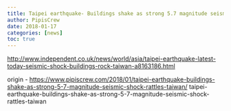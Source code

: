 ```yaml
---
title: Taipei earthquake- Buildings shake as strong 5.7 magnitude seismic shock rattles Taiwan
author: PipisCrew
date: 2018-01-17
categories: [news]
toc: true
---
```


http://www.independent.co.uk/news/world/asia/taipei-earthquake-latest-today-seismic-shock-buildings-rock-taiwan-a8163186.html

origin - https://www.pipiscrew.com/2018/01/taipei-earthquake-buildings-shake-as-strong-5-7-magnitude-seismic-shock-rattles-taiwan/ taipei-earthquake-buildings-shake-as-strong-5-7-magnitude-seismic-shock-rattles-taiwan
